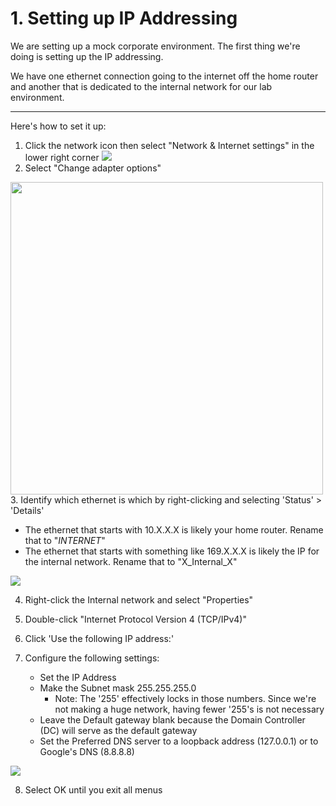 # 1. Setting up IP Addressing

We are setting up a mock corporate environment. The first thing we're doing is setting up the IP addressing.

We have one ethernet connection going to the internet off the home router and another that is dedicated to the internal network for our lab environment.

----------------------------------

Here's how to set it up:

1. Click the network icon then select "Network & Internet settings" in the lower right corner
![](https://ik.imagekit.io/typeai/tr:w-1200,c-at_max/img_Ofpqza7lf7kUqBSDIz.png)
2. Select "Change adapter options"
<img src=https://ik.imagekit.io/typeai/tr:w-1200,c-at_max/img_Kf5xg3Fps6U1tEdK27.png width=500px>
3. Identify which ethernet is which by right-clicking and selecting 'Status' > 'Details'

- The ethernet that starts with 10.X.X.X is likely your home router. Rename that to "*INTERNET*"
- The ethernet that starts with something like 169.X.X.X is likely the IP for the internal network. Rename that to "X\_Internal\_X"

![](https://ik.imagekit.io/typeai/tr:w-1200,c-at_max/img_cZFteb1XzTfiPM3fLf.png)

4. Right-click the Internal network and select "Properties"

5. Double-click "Internet Protocol Version 4 (TCP/IPv4)"

6. Click 'Use the following IP address:'

7. Configure the following settings:
    - Set the IP Address
    - Make the Subnet mask 255.255.255.0
      - Note: The '255' effectively locks in those numbers. Since we're not making a huge network, having fewer '255's is not necessary
    - Leave the Default gateway blank because the Domain Controller (DC) will serve as the default gateway
    - Set the Preferred DNS server to a loopback address (127.0.0.1) or to Google's DNS (8.8.8.8)

![](https://ik.imagekit.io/typeai/tr:w-1200,c-at_max/img_6ki3kW4eYFdi2j5ECd.png)

8. Select OK until you exit all menus
